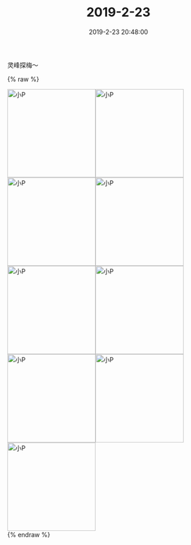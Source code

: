 ﻿---
title: "2019-2-23"
date: 2019-2-23 20:48:00
tags: 文字
categories: 妈妈
---
灵峰探梅～

{% raw %}
<div style="width:500 px">
<div style="float:left; width:100 px"><img src="/images/WeChat Image_20200211164319.jpg" width="200" alt="小P"></div>
<div style="float:left; width:100 px"><img src="/images/WeChat Image_20200211164332.jpg" width="200" alt="小P"></div>
<div style="float:left; width:100 px"><img src="/images/WeChat Image_20200211164343.jpg" width="200" alt="小P"></div>
<div style="float:left; width:100 px"><img src="/images/WeChat Image_20200211164356.jpg" width="200" alt="小P"></div>
<div style="float:left; width:100 px"><img src="/images/WeChat Image_20200211164406.jpg" width="200" alt="小P"></div>
<div style="float:left; width:100 px"><img src="/images/WeChat Image_20200211164416.jpg" width="200" alt="小P"></div>
<div style="float:left; width:100 px"><img src="/images/WeChat Image_20200211164426.jpg" width="200" alt="小P"></div>
<div style="float:left; width:100 px"><img src="/images/WeChat Image_20200211164436.jpg" width="200" alt="小P"></div>
<div style="float:left; width:100 px"><img src="/images/WeChat Image_20200211164445.jpg" width="200" alt="小P"></div>
<div style="clear:both"></div>
</div>
{% endraw %}